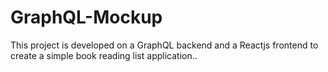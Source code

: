 # GraphQL-Mockup

This project is developed on a GraphQL backend and a Reactjs frontend to create a simple book reading list application..
